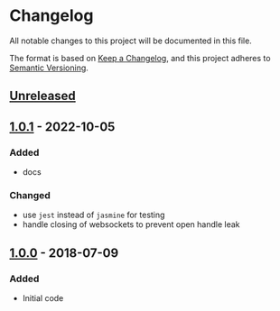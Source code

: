 # Changelog

All notable changes to this project will be documented in this file.

The format is based on [Keep a Changelog][keep-a-changelog],
and this project adheres to [Semantic Versioning][semantic-versioning].

## [Unreleased]

## [1.0.1] - 2022-10-05

### Added

- docs

### Changed

- use `jest` instead of `jasmine` for testing
- handle closing of websockets to prevent open handle leak

## [1.0.0] - 2018-07-09

### Added

- Initial code

[Unreleased]: https://github.com/srveit/messaging/compare/v1.0.1...HEAD
[1.0.1]: https://github.com/srveit/messaging/releases/tag/v1.0.1
[1.0.0]: https://github.com/srveit/messaging/releases/tag/v1.0.0
[keep-a-changelog]: https://keepachangelog.com/en/1.1.0/
[semantic-versioning]: https://semver.org/spec/v2.0.0.html
